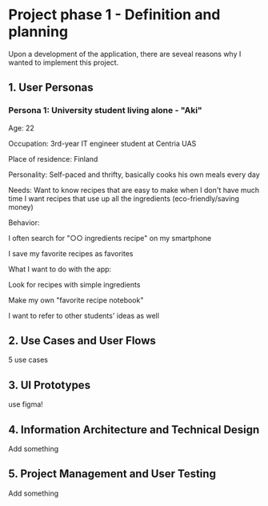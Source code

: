 # Project phase 1 - Definition and planning

Upon a development of the application, there are seveal reasons why I wanted to implement this project. 

## 1. User Personas

### Persona 1: University student living alone - "Aki"

Age: 22

Occupation: 3rd-year IT engineer student at Centria UAS

Place of residence: Finland

Personality: Self-paced and thrifty, basically cooks his own meals every day

Needs:
Want to know recipes that are easy to make when I don't have much time
I want recipes that use up all the ingredients (eco-friendly/saving money)

Behavior:

I often search for "○○ ingredients recipe" on my smartphone

I save my favorite recipes as favorites

What I want to do with the app:

Look for recipes with simple ingredients

Make my own "favorite recipe notebook"

I want to refer to other students' ideas as well

## 2. Use Cases and User Flows

5 use cases

## 3. UI Prototypes

use figma!

## 4. Information Architecture and Technical Design

Add something

## 5. Project Management and User Testing

Add something
